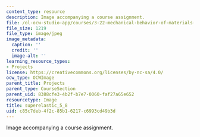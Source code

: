 ```yaml
---
content_type: resource
description: Image accompanying a course assignment.
file: /ol-ocw-studio-app/courses/3-22-mechanical-behavior-of-materials-spring-2008/c85c7deb4f2c85b16217c6993cd49b3d_superelastic_5_8.jpg
file_size: 1219
file_type: image/jpeg
image_metadata:
  caption: ''
  credit: ''
  image-alt: ''
learning_resource_types:
- Projects
license: https://creativecommons.org/licenses/by-nc-sa/4.0/
ocw_type: OCWImage
parent_title: Projects
parent_type: CourseSection
parent_uid: 8388cfe3-4b2f-b7e7-0060-faf27a65e652
resourcetype: Image
title: superelastic_5_8
uid: c85c7deb-4f2c-85b1-6217-c6993cd49b3d
---
```

Image accompanying a course assignment.
